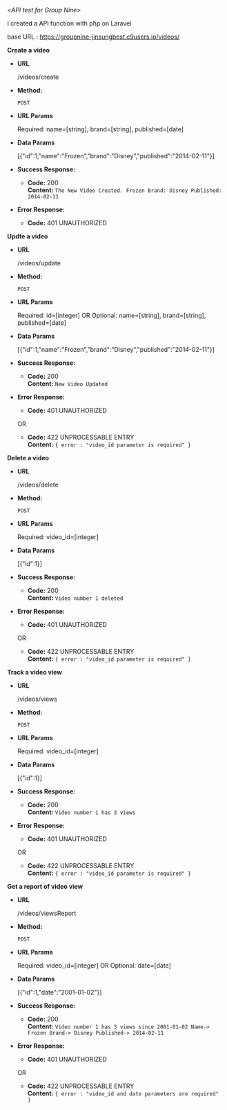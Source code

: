 <_API test for Group Nine_>


I created a API function with php on Laravel


base URL : https://groupnine-jinsungbest.c9users.io/videos/ 


**Create a video**

* **URL**

  /videos/create

* **Method:**

  `POST`
  
*  **URL Params**

   Required: name=[string], brand=[string], published=[date]

* **Data Params**

  [{"id":1,"name":"Frozen","brand":"Disney","published":"2014-02-11"}]

* **Success Response:**

  * **Code:** 200 <br />
    **Content:** `The New Video Created. Frozen Brand: Disney Published: 2014-02-11`
 
* **Error Response:**

  * **Code:** 401 UNAUTHORIZED <br />


**Updte a video**

* **URL**

  /videos/update

* **Method:**

  `POST`
  
*  **URL Params**

   Required: id=[integer] OR Optional: name=[string], brand=[string], published=[date] 

* **Data Params**

  [{"id":1,"name":"Frozen","brand":"Disney","published":"2014-02-11"}]

* **Success Response:**

  * **Code:** 200 <br />
    **Content:** `New Video Updated`
 
* **Error Response:**

  * **Code:** 401 UNAUTHORIZED <br />

  OR

  * **Code:** 422 UNPROCESSABLE ENTRY <br />
    **Content:** `{ error : "video_id parameter is required" }`
   

**Delete a video**

* **URL**

  /videos/delete

* **Method:**

  `POST`
  
*  **URL Params**

   Required: video_id=[integer]

* **Data Params**

  [{"id":1}]

* **Success Response:**

  * **Code:** 200 <br />
    **Content:** `Video number 1 deleted`
 
* **Error Response:**

  * **Code:** 401 UNAUTHORIZED <br />

  OR

  * **Code:** 422 UNPROCESSABLE ENTRY <br />
    **Content:** `{ error : "video_id parameter is required" }`
    

**Track a video view**

* **URL**

  /videos/views

* **Method:**

  `POST`
  
*  **URL Params**

   Required: video_id=[integer] 


* **Data Params**

  [{"id":1}]

* **Success Response:**

  * **Code:** 200 <br />
    **Content:** ` Video number 1 has 3 views `
 
* **Error Response:**

  * **Code:** 401 UNAUTHORIZED <br />

  OR

  * **Code:** 422 UNPROCESSABLE ENTRY <br />
    **Content:** `{ error : "video_id parameter is required" }`
    

**Get a report of video view**

* **URL**

  /videos/viewsReport

* **Method:**

  `POST`
  
*  **URL Params**

   Required: video_id=[integer] OR Optional: date=[date]


* **Data Params**

  [{"id":1,"date":"2001-01-02"}]

* **Success Response:**

  * **Code:** 200 <br />
    **Content:** `Video number 1 has 3 views since 2001-01-02
        Name-> Frozen
        Brand-> Disney
        Published-> 2014-02-11`
 
* **Error Response:**

  * **Code:** 401 UNAUTHORIZED <br />

  OR

  * **Code:** 422 UNPROCESSABLE ENTRY <br />
    **Content:** `{ error : "video_id and date parameters are required" }`
    

